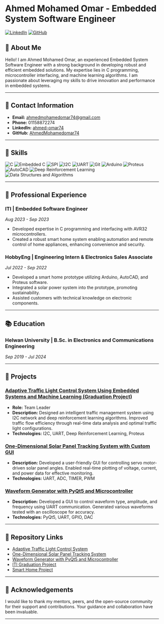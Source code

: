 # Ahmed Mohamed Omar - Embedded System Software Engineer

[![LinkedIn](https://img.shields.io/badge/LinkedIn-Connect-blue)](https://www.linkedin.com/in/ahmed-omar74/)
[![GitHub](https://img.shields.io/badge/GitHub-Follow-black)](https://github.com/AhmedMohamedomar74)

## 👋 About Me

Hello! I am Ahmed Mohamed Omar, an experienced Embedded System Software Engineer with a strong background in developing robust and efficient embedded solutions. My expertise lies in C programming, microcontroller interfacing, and machine learning algorithms. I am passionate about leveraging my skills to drive innovation and performance in embedded systems.

---

## 📧 Contact Information

- **Email:** ahmedmohamedomar74@gmail.com
- **Phone:** 01158872274
- **LinkedIn:** [ahmed-omar74](https://www.linkedin.com/in/ahmed-omar74/)
- **GitHub:** [AhmedMohamedomar74](https://github.com/AhmedMohamedomar74)

---

## 🔧 Skills

![C](https://img.shields.io/badge/-C-A8B9CC?logo=C&logoColor=white)
![Embedded C](https://img.shields.io/badge/-Embedded%20C-00599C?logo=C&logoColor=white)
![SPI](https://img.shields.io/badge/-SPI-FCC624?logo=spi&logoColor=white)
![I2C](https://img.shields.io/badge/-I2C-003B57?logo=i2c&logoColor=white)
![UART](https://img.shields.io/badge/-UART-E34F26?logo=uart&logoColor=white)
![Git](https://img.shields.io/badge/-Git-F05032?logo=git&logoColor=white)
![Arduino](https://img.shields.io/badge/-Arduino-00979D?logo=arduino&logoColor=white)
![Proteus](https://img.shields.io/badge/-Proteus-00A98F?logo=proteus&logoColor=white)
![AutoCAD](https://img.shields.io/badge/-AutoCAD-EE3124?logo=autodesk&logoColor=white)
![Deep Reinforcement Learning](https://img.shields.io/badge/-Deep%20Reinforcement%20Learning-FF6F00?logo=deep-learning&logoColor=white)
![Data Structures and Algorithms](https://img.shields.io/badge/-Data%20Structures%20and%20Algorithms-4A148C?logo=algorithms&logoColor=white)

---

## 💼 Professional Experience

### ITI | Embedded Software Engineer
*Aug 2023 - Sep 2023*
- Developed expertise in C programming and interfacing with AVR32 microcontrollers.
- Created a robust smart home system enabling automation and remote control of home appliances, enhancing convenience and security.

### HobbyEng | Engineering Intern & Electronics Sales Associate
*Jul 2022 - Sep 2022*
- Developed a smart home prototype utilizing Arduino, AutoCAD, and Proteus software.
- Integrated a solar power system into the prototype, promoting sustainability.
- Assisted customers with technical knowledge on electronic components.

---

## 📚 Education

### Helwan University | B.Sc. in Electronics and Communications Engineering
*Sep 2019 - Jul 2024*

---

## 🚀 Projects

### [Adaptive Traffic Light Control System Using Embedded Systems and Machine Learning (Graduation Project)](https://github.com/AhmedMohamedomar74/adaptive-traffic-light-control-system)
- **Role:** Team Leader
- **Description:** Designed an intelligent traffic management system using I2C network and deep reinforcement learning algorithms. Improved traffic flow efficiency through real-time data analysis and optimal traffic light configurations.
- **Technologies:** I2C, UART, Deep Reinforcement Learning, Proteus

### [One-Dimensional Solar Panel Tracking System with Custom GUI](https://github.com/AhmedMohamedomar74/Solar-panel-tracking)
- **Description:** Developed a user-friendly GUI for controlling servo motor-driven solar panel angles. Enabled real-time plotting of voltage, current, and power data for effective monitoring.
- **Technologies:** UART, ADC, TIMER, PWM

### [Waveform Generator with PyQt5 and Microcontroller](https://github.com/AhmedMohamedomar74/Wave-Generator)
- **Description:** Developed a GUI to control waveform type, amplitude, and frequency using UART communication. Generated various waveforms tested with an oscilloscope for accuracy.
- **Technologies:** PyQt5, UART, GPIO, DAC

---

## 📁 Repository Links

- [Adaptive Traffic Light Control System](https://github.com/AhmedMohamedomar74/adaptive-traffic-light-control-system)
- [One-Dimensional Solar Panel Tracking System](https://github.com/AhmedMohamedomar74/Solar-panel-tracking)
- [Waveform Generator with PyQt5 and Microcontroller](https://github.com/AhmedMohamedomar74/Wave-Generator)
- [ITI Graduation Project](https://github.com/AhmedMohamedomar74/ITI-graduation-project)
- [Smart Home Project](https://github.com/AhmedMohamedomar74/SmartHome_Project)

---

## 🌟 Acknowledgements

I would like to thank my mentors, peers, and the open-source community for their support and contributions. Your guidance and collaboration have been invaluable.

---
